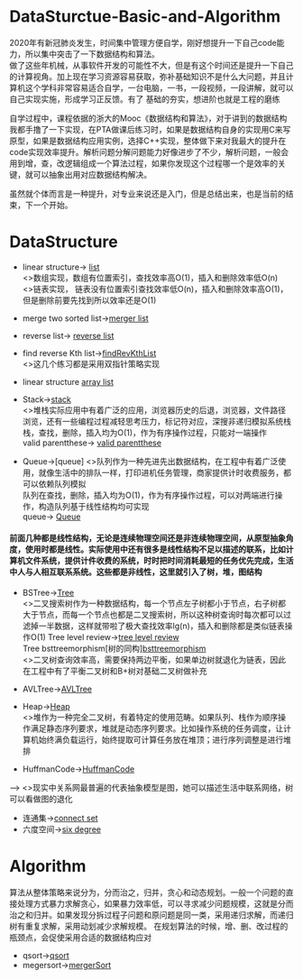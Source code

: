 # DataSturctue-Basic-and-Algorithm
2020年有新冠肺炎发生，时间集中管理方便自学，刚好想提升一下自己code能力，所以集中突击了一下数据结构和算法。<br>
做了这些年机械，从事软件开发的可能性不大，但是有这个时间还是提升一下自己的计算视角。加上现在学习资源容易获取，弥补基础知识不是什么大问题，并且计算机这个学科非常容易适合自学，一台电脑，一书，一段视频，一段讲解，就可以自己实现实施，形成学习正反馈。有了 基础的夯实，想进阶也就是工程的磨练<br>

自学过程中，课程依据的浙大的Mooc《数据结构和算法》，对于讲到的数据结构我都手撸了一下实现，在PTA做课后练习时，如果是数据结构自身的实现用C来写原型，如果是数据结构应用实例，选择C++实现，整体做下来对我最大的提升在code实现效率提升。解析问题分解问题能力好像进步了不少，解析问题，一般会用到增，查，改逻辑组成一个算法过程，如果你发现这个过程哪一个是效率的关键，就可以抽象出用对应数据结构解决。<br>

虽然就个体而言是一种提升，对专业来说还是入门，但是总结出来，也是当前的结束，下一个开始。

# DataStructure

- linear structure->
[list](https://github.com/zjb1001/DataSturctue-Basic-and-Algorithm-/commit/68d4d006350dd1f2c2dedac496bd91b5b6e42e8f)<br>
<>数组实现，数组有位置索引，查找效率高O(1)，插入和删除效率低O(n)<br>
<>链表实现， 链表没有位置索引查找效率低O(n)，插入和删除效率高O(1)，但是删除前要先找到所以效率还是O(1)
- merge two sorted list->[merger list](https://github.com/zjb1001/DataSturctue-Basic-and-Algorithm-/blob/master/f2_megerlist.c)
- reverse list->
[reverse list](https://github.com/zjb1001/DataSturctue-Basic-and-Algorithm-/blob/master/reverseLinkedList.c)
- find reverse Kth list->[findRevKthList](https://github.com/zjb1001/DataSturctue-Basic-and-Algorithm-/blob/master/findListRevKth.c)<br>
<>这几个练习都是采用双指针策略实现<br>

- linear structure<array list>
  [array list](https://github.com/zjb1001/DataSturctue-Basic-and-Algorithm-/blob/master/arraylist.h)
  
- Stack->[stack](https://github.com/zjb1001/DataSturctue-Basic-and-Algorithm-/blob/master/stack.h)<br>
  <>堆栈实际应用中有着广泛的应用，浏览器历史的后退，浏览器，文件路径浏览，还有一些编程过程减轻思考压力，标记符对应，深搜非递归模拟系统栈<br>
  栈，查找，删除，插入均为O(1)，作为有序操作过程，只能对一端操作<br>
  valid parentthese->
  [valid parentthese](https://github.com/zjb1001/DataSturctue-Basic-and-Algorithm-/blob/master/validParentheses.cpp)<br>
  
- Queue->[queue]
  <>队列作为一种先进先出数据结构，在工程中有着广泛使用，就像生活中的排队一样，打印进机任务管理，商家提供计时收费服务，都可以依赖队列模拟<br>
  队列在查找，删除，插入均为O(1)，作为有序操作过程，可以对两端进行操作，构造队列基于线性结构均可实现<br>
  queue->
  [Queue](https://github.com/zjb1001/DataSturctue-Basic-and-Algorithm-/blob/master/queue.c)<br>
#### 前面几种都是线性结构，无论是连续物理空间还是非连续物理空间，从原型抽象角度，使用时都是线性。实际使用中还有很多是线性结构不足以描述的联系，比如计算机文件系统，提供计件收费的系统，时时把时间消耗最短的任务优先完成，生活中人与人相互联系系统。这些都是非线性，这里就引入了树，堆，图结构

- BSTree->[Tree](https://github.com/zjb1001/DataSturctue-Basic-and-Algorithm-/blob/master/tree.c)<br>
  <>二叉搜索树作为一种数据结构，每一个节点左子树都小于节点，右子树都大于节点，而每一个节点也都是二叉搜索树，所以这种树查询时每次都可以过滤掉一半数据，这样就带啦了极大查找效率lg(n)，插入和删除都是类似链表操作O(1)
  Tree level review->[tree level review](https://github.com/zjb1001/DataSturctue-Basic-and-Algorithm-/blob/master/p7_treeLevelReview.c)<br>
  Tree bsttreemorphism[树的同构][bsttreemorphism](https://github.com/zjb1001/DataSturctue-Basic-and-Algorithm-/blob/master/p9_bsttreemorphism.c)<br>
  <>二叉树查询效率高，需要保持两边平衡，如果单边树就退化为链表，因此在工程中有了平衡二叉树和B+树对基础二叉树做补充<br>
- AVLTree->[AVLTree](https://github.com/zjb1001/DataSturctue-Basic-and-Algorithm-/blob/master/AVLTree/avltree.c)<br>

- Heap->[Heap](https://github.com/zjb1001/DataSturctue-Basic-and-Algorithm-/tree/master/Heap)<br>
  <>堆作为一种完全二叉树，有着特定的使用范畴。如果队列、栈作为顺序操作满足静态序列要求，堆就是动态序列要求。比如操作系统的任务调度，让计算机始终满负载运行，始终提取可计算任务放在堆顶；进行序列调整是进行堆排
- HuffmanCode->[HuffmanCode](https://github.com/zjb1001/DataSturctue-Basic-and-Algorithm-/blob/master/p14_HuffmanCode.c)<br>

-<Graph>->
  <>现实中关系网最普遍的代表抽象模型是图，她可以描述生活中联系网络，树可以看做图的退化
- 连通集->[connect set](https://github.com/zjb1001/DataSturctue-Basic-and-Algorithm-/blob/master/p15_listconnectgraph.cpp)<br>
- 六度空间->[six degree](https://github.com/zjb1001/DataSturctue-Basic-and-Algorithm-/blob/master/sixdegree.cpp)<br>

# Algorithm
  算法从整体策略来说分为，分而治之，归并，贪心和动态规划。一般一个问题的直接处理方式暴力求解贪心，如果暴力效率低，可以寻求减少问题规模，这就是分而治之和归并。如果发现分拆过程子问题和原问题是同一类，采用递归求解，而递归树有重复求解，采用动划减少求解规模。
  在规划算法的时候，增、删、改过程的瓶颈点，会促使采用合适的数据结构应对
 - qsort->[qsort](https://github.com/zjb1001/DataSturctue-Basic-and-Algorithm-/blob/master/p24_qsort.c)<br>
 - megersort->[mergerSort](https://github.com/zjb1001/DataSturctue-Basic-and-Algorithm-/blob/master/p25_megersort.c)<br>
 
